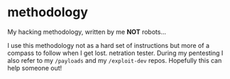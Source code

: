 # methodology
My hacking methodology, written by me **NOT** robots...

I use this methodology not as a hard set of instructions but more of a compass to follow when I get lost. netration tester. During my pentesting I also refer to my `/payloads` and my `/exploit-dev` repos. Hopefully this can help someone out!
